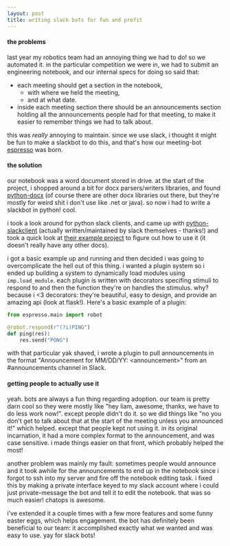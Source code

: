 ```yaml
---
layout: post
title: writing slack bots for fun and profit
---
```


#### the problems
last year my robotics team had an annoying thing we had to do! so we automated it.
in the particular competition we were in, we had to submit an engineering notebook, and our internal specs for doing so said that:
- each meeting should get a section in the notebook,
  - with where we held the meeting,
  - and at what date.
- inside each meeting section there should be an announcements section holding all the announcements people had for that meeting, to make it easier to remember things we had to talk about.

this was *really* annoying to maintain. since we use slack, i thought it might be fun to make a slackbot to do this, and that's how our meeting-bot [espresso](https://github.com/ratchetrobotics/espresso) was born.


#### the solution
our notebook was a word document stored in drive. at the start of the project, i shopped around a bit for docx parsers/writers libraries, and found [python-docx](https://python-docx.readthedocs.org/en/latest/) (of course there are other docx libraries out there, but they're mostly for weird shit i don't use like .net or java). so now i had to write a slackbot in python! cool.

i took a look around for python slack clients, and came up with [python-slackclient](https://github.com/slackhq/python-slackclient) (actually written/maintained by slack themselves - thanks!) and took a quick look at [their example project](https://github.com/slackhq/python-rtmbot/) to figure out how to use it (it doesn't really have any other docs).

i got a basic example up and running and then decided i was going to overcomplicate the hell out of this thing. i wanted a plugin system so i ended up building a system to dynamically load modules using `imp.load_module`. each plugin is written with decorators specifing stimuli to respond to and then the function they're on handles the stimulus. why? because i <3 decorators: they're beautiful, easy to design, and provide an amazing api (look at flask!).
Here's a basic example of a plugin:

```python
from espresso.main import robot

@robot.respond(r"(?i)PING")
def ping(res):
    res.send("PONG")
```

with that particular yak shaved, i wrote a plugin to pull announcements in the format "Announcement for MM/DD/YY: \<announcement\>" from an #announcements channel in Slack.

#### getting people to actually use it
yeah. bots are always a fun thing regarding adoption.
our team is pretty darn cool so they were mostly like "hey liam, awesome, thanks, we have to do less work now!". except people didn't do it. so we did things like "no you don't get to talk about that at the start of the meeting unless you announced it!" which helped. except that people kept not using it. in its original incarnation, it had a more complex format to the announcement, and was case sensitive. i made things easier on that front, which probably helped the most!

another problem was mainly my fault: sometimes people would announce and it took awhile for the announcements to end up in the notebook since i forgot to ssh into my server and fire off the notebook editing task. i fixed this by making a private interface keyed to my slack account where i could just private-message the bot and tell it to edit the notebook. that was so much easier! chatops is awesome.

i've extended it a couple times with a few more features and some funny easter eggs, which helps engagement.
the bot has definitely been beneficial to our team: it accomplished exactly what we wanted and was easy to use. yay for slack bots!